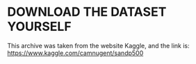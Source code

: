 # DOWNLOAD THE DATASET YOURSELF
This archive was taken from the website Kaggle, and the link is:
https://www.kaggle.com/camnugent/sandp500